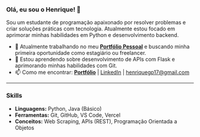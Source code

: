 ### Olá, eu sou o Henrique! 👋

Sou um estudante de programação apaixonado por resolver problemas e criar soluções práticas com tecnologia. Atualmente estou focado em aprimorar minhas habilidades em Python e desenvolvimento backend.

- 🔭 Atualmente trabalhando no meu **[Portfólio Pessoal](https://meu-portfolio-zeta-eight.vercel.app/)** e buscando minha primeira oportunidade como estagiário ou freelancer.
- 🌱 Estou aprendendo sobre desenvolvimento de APIs com Flask e aprimorando minhas habilidades com Git.
- 📫 Como me encontrar: **[Portfólio](https://meu-portfolio-zeta-eight.vercel.app/)** | [LinkedIn](https://www.linkedin.com/in/henrique-sistemas/) | henriquegp17@gmail.com

---

### Skills
- **Linguagens:** Python, Java (Básico)
- **Ferramentas:** Git, GitHub, VS Code, Vercel
- **Conceitos:** Web Scraping, APIs (REST), Programação Orientada a Objetos
